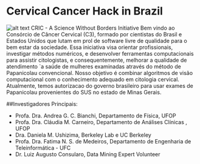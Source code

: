 # Cervical Cancer Hack in Brazil
![alt text](http://cricdatabase.com.br/wp-content/uploads/2016/06/logo.png)
CRIC - A Science Without Borders Initiative
Bem vindo ao Consórcio de Câncer Cervical (C3), formado por cientistas do Brasil e Estados Unidos que lutam em prol de software livre de qualidade para o bem estar da sociedade. Essa iniciativa visa orientar profissionais, investigar métodos numéricos, e desenvolver ferramentas computacionais para assistir citologistas, e consequentemente, melhorar a qualidade de atendimento `a saúde de mulheres examinadas através do método de Papanicolau convencional. Nosso objetivo é combinar algoritmos de visão computacional com o conhecimento adequado em citologia cervical. Atualmente, temos autorizacao do governo brasileiro para usar exames de Papanicolau provenientes do SUS no estado de Minas Gerais. 

##Investigadores Principais:
+ Profa. Dra. Andrea G. C. Bianchi, Departamento de Física, UFOP 
+ Profa. Dra. Cláudia M. Carneiro, Departamento de Análises Clínicas , UFOP 
+ Dra. Daniela M. Ushizima, Berkeley Lab e UC Berkeley 
+ Profa. Dra. Fatima N. S. de Medeiros, Departamento de Engenharia de Teleinformática - UFC 
+ Dr. Luiz Augusto Consularo, Data Mining Expert Volunteer
